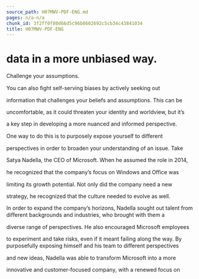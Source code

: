 ```yaml
---
source_path: H07MWV-PDF-ENG.md
pages: n/a-n/a
chunk_id: 3f2ff0f80d66d5c96b0602692c5cb34c43841034
title: H07MWV-PDF-ENG
---
```

# data in a more unbiased way.

Challenge your assumptions.

You can also ﬁght self-serving biases by actively seeking out

information that challenges your beliefs and assumptions. This can be

uncomfortable, as it could threaten your identity and worldview, but it’s

a key step in developing a more nuanced and informed perspective.

One way to do this is to purposely expose yourself to diﬀerent

perspectives in order to broaden your understanding of an issue. Take

Satya Nadella, the CEO of Microsoft. When he assumed the role in 2014,

he recognized that the company’s focus on Windows and Oﬃce was

limiting its growth potential. Not only did the company need a new

strategy, he recognized that the culture needed to evolve as well.

In order to expand the company’s horizons, Nadella sought out talent from diﬀerent backgrounds and industries, who brought with them a

diverse range of perspectives. He also encouraged Microsoft employees

to experiment and take risks, even if it meant failing along the way. By purposefully exposing himself and his team to diﬀerent perspectives

and new ideas, Nadella was able to transform Microsoft into a more

innovative and customer-focused company, with a renewed focus on
